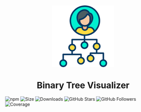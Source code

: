 <p align="center">
  <img src="images/treebg3.png" alt="Logo" width="200"/>
</p>

<h1 align="center">Binary Tree Visualizer</h1>

![npm](https://img.shields.io/npm/v/react.svg)
![Size](https://img.shields.io/bundlephobia/min/react)
![Downloads](https://img.shields.io/npm/dw/react)
![GitHub Stars](https://img.shields.io/github/stars/sinhasandeep2006/Binary-tree?style=social)
![GitHub Followers](https://img.shields.io/github/followers/sinhasandeep2006?style=social)
![Coverage](https://img.shields.io/https://github.com/sinhasandeep2006/Binary-tree)

